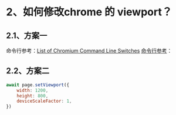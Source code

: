 # 2、如何修改chrome 的 viewport？
## 2.1、方案一
命令行参考：[List of Chromium Command Line Switches](https://peter.sh/experiments/chromium-command-line-switches/)
[命令行参考](https://kapeli.com/cheat_sheets/Chromium_Command_Line_Switches.docset/Contents/Resources/Documents/index)：
## 2.2、方案二
```javascript
await page.setViewport({
    width: 1200,
    height: 800,
    deviceScaleFactor: 1,
})
```